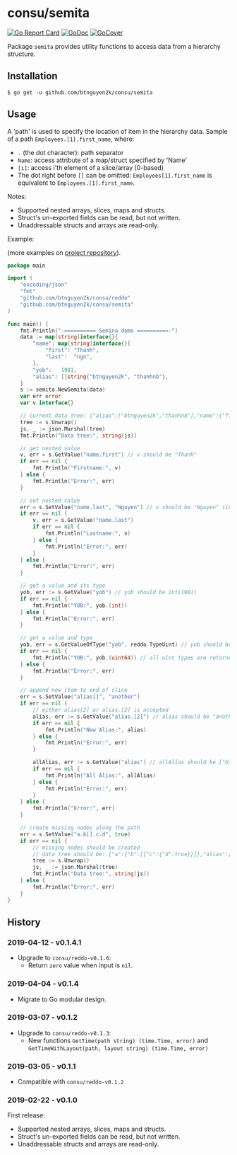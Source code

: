 # consu/semita

[![Go Report Card](https://goreportcard.com/badge/github.com/btnguyen2k/consu)](https://goreportcard.com/report/github.com/btnguyen2k/consu)
[![GoDoc](https://godoc.org/github.com/btnguyen2k/consu/semita?status.svg)](https://godoc.org/github.com/btnguyen2k/consu/semita)
[![GoCover](https://img.shields.io/badge/coverage-GoCover-YellowGreen.svg)](https://gocover.io/github.com/btnguyen2k/consu/semita)

Package `semita` provides utility functions to access data from a hierarchy structure.

## Installation

```shell
$ go get -u github.com/btnguyen2k/consu/semita
```


## Usage

A 'path' is used to specify the location of item in the hierarchy data. Sample of a path `Employees.[1].first_name`, where:
- `.` (the dot character): path separator
- `Name`: access attribute of a map/struct specified by 'Name'
- `[i]`: access i'th element of a slice/array (0-based)
- The dot right before `[]` can be omitted: `Employees[1].first_name` is equivalent to `Employees.[1].first_name`.

Notes:
- Supported nested arrays, slices, maps and structs.
- Struct's un-exported fields can be read, but not written.
- Unaddressable structs and arrays are read-only.

Example:

(more examples on [project repository](https://github.com/btnguyen2k/consu/tree/master/semita/examples)).

```go
package main

import (
    "encoding/json"
    "fmt"
    "github.com/btnguyen2k/consu/reddo"
    "github.com/btnguyen2k/consu/semita"
)

func main() {
	fmt.Println("-========== Semina demo ==========-")
	data := map[string]interface{}{
		"name": map[string]interface{}{
			"first": "Thanh",
			"last":  "ngn",
		},
		"yob":   1981,
		"alias": []string{"btnguyen2k", "thanhnb"},
	}
	s := semita.NewSemita(data)
	var err error
	var v interface{}

	// current data tree: {"alias":["btnguyen2k","thanhnb"],"name":{"first":"Thanh","last":"ngn"},"yob":1981}
	tree := s.Unwrap()
	js, _ := json.Marshal(tree)
	fmt.Println("Data tree:", string(js))

	// get nested value
	v, err = s.GetValue("name.first") // v should be "Thanh"
	if err == nil {
		fmt.Println("Firstname:", v)
	} else {
		fmt.Println("Error:", err)
	}

	// set nested value
	err = s.SetValue("name.last", "Nguyen") // v should be "Nguyen" (instead of "ngn")
	if err == nil {
		v, err = s.GetValue("name.last")
		if err == nil {
			fmt.Println("Lastname:", v)
		} else {
			fmt.Println("Error:", err)
		}
	} else {
		fmt.Println("Error:", err)
	}

	// get a value and its type
	yob, err := s.GetValue("yob") // yob should be int(1981)
	if err == nil {
		fmt.Println("YOB:", yob.(int))
	} else {
		fmt.Println("Error:", err)
	}

	// get a value and type
	yob, err = s.GetValueOfType("yob", reddo.TypeUint) // yob should be uint64(1981)
	if err == nil {
		fmt.Println("YOB:", yob.(uint64)) // all uint types are returned as uint64
	} else {
		fmt.Println("Error:", err)
	}

	// append new item to end of slice
	err = s.SetValue("alias[]", "another")
	if err == nil {
		// either alias[2] or alias.[2] is accepted
		alias, err := s.GetValue("alias.[2]") // alias should be "another"
		if err == nil {
			fmt.Println("New Alias:", alias)
		} else {
			fmt.Println("Error:", err)
		}

		allAlias, err := s.GetValue("alias") // allAlias should be ["btnguyen2k","thanhnb","another"]
		if err == nil {
			fmt.Println("All Alias:", allAlias)
		} else {
			fmt.Println("Error:", err)
		}
	} else {
		fmt.Println("Error:", err)
	}

	// create missing nodes along the path
	err = s.SetValue("a.b[].c.d", true)
	if err == nil {
		// missing nodes should be created
		// data tree should be: {"a":{"b":[{"c":{"d":true}}]},"alias":["btnguyen2k","thanhnb","another"],"name":{"first":"Thanh","last":"Nguyen"},"yob":1981}
		tree := s.Unwrap()
		js, _ := json.Marshal(tree)
		fmt.Println("Data tree:", string(js))
	} else {
		fmt.Println("Error:", err)
	}
}
```


## History

### 2019-04-12 - v0.1.4.1

- Upgrade to `consu/reddo-v0.1.6`:
  - Return `zero` value when input is `nil`.


### 2019-04-04 - v0.1.4

- Migrate to Go modular design.


### 2019-03-07 - v0.1.2

- Upgrade to `consu/reddo-v0.1.3`:
  - New functions `GetTime(path string) (time.Time, error)` and `GetTimeWithLayout(path, layout string) (time.Time, error)`


### 2019-03-05 - v0.1.1

- Compatible with `consu/reddo-v0.1.2`

### 2019-02-22 - v0.1.0

First release:
- Supported nested arrays, slices, maps and structs.
- Struct's un-exported fields can be read, but not written.
- Unaddressable structs and arrays are read-only.
